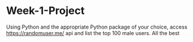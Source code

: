 # Week-1-Project
Using Python and the appropriate Python package of your choice, access https://randomuser.me/ api and list the top 100 male users. 
All the best


